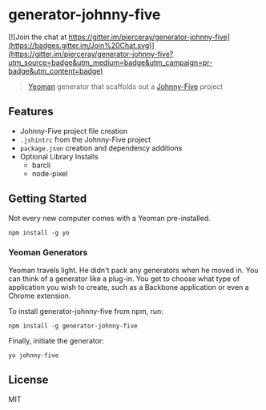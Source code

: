 # generator-johnny-five 

[![Join the chat at https://gitter.im/pierceray/generator-johnny-five](https://badges.gitter.im/Join%20Chat.svg)](https://gitter.im/pierceray/generator-johnny-five?utm_source=badge&utm_medium=badge&utm_campaign=pr-badge&utm_content=badge)

> [Yeoman](http://yeoman.io) generator that scaffolds out a [Johnny-Five](http://johnny-five.io) project

## Features
* Johnny-Five project file creation
* `.jshintrc` from the Johnny-Five project
* `package.json` creation and dependency additions
* Optional Library Installs
	* barcli
	* node-pixel


## Getting Started

Not every new computer comes with a Yeoman pre-installed.

```
npm install -g yo
```

### Yeoman Generators

Yeoman travels light. He didn't pack any generators when he moved in. You can think of a generator like a plug-in. You get to choose what type of application you wish to create, such as a Backbone application or even a Chrome extension.

To install generator-johnny-five from npm, run:

```
npm install -g generator-johnny-five
```

Finally, initiate the generator:

```
yo johnny-five
```

## License

MIT
